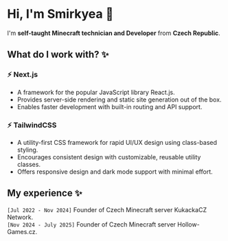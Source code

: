 
# Hi, I'm Smirkyea 👋

I'm **self-taught Minecraft technician and Developer** from **Czech Republic**.

## What do I work with? ✨

### ⚡ Next.js
*  A framework for the popular JavaScript library React.js.
*  Provides server-side rendering and static site generation out of the box.
*  Enables faster development with built-in routing and API support.

### ⚡ TailwindCSS
*  A utility-first CSS framework for rapid UI/UX design using class-based styling.
*  Encourages consistent design with customizable, reusable utility classes.
*  Offers responsive design and dark mode support with minimal effort.

## My experience ✨

```[Jul 2022 - Nov 2024]``` Founder of Czech Minecraft server KukackaCZ Network.<br/>
```[Nov 2024 - July 2025]``` Founder of Czech Minecraft server Hollow-Games.cz.
